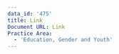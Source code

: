 ```yaml
---
data_id: '475'
title: Link
Document URL: Link
Practice Area:
  - 'Education, Gender and Youth'
---
```

